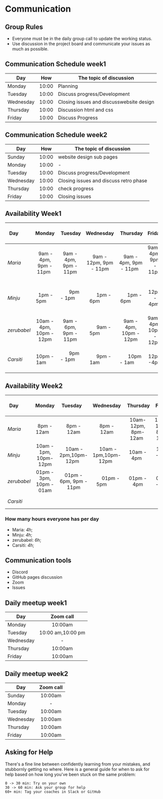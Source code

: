 # Communication

## Group Rules

<!-- any general rules you'd like to set for your group? -->

- Everyone must be in the daily group call to update the working status.
- Use discussion in the project board and communicate your issues as much as
  possible.

## Communication Schedule week1

| Day       |  How  | The topic of discussion                  |
| --------- | :---: | ---------------------------------------- |
| Monday    | 10:00 | Planning                                 |
| Tuesday   | 10:00 | Discuss progress/Development             |
| Wednesday | 10:00 | Closing issues and discusswebsite design |
| Thursday  | 10:00 | Discussion html and css                  |
| Friday    | 10:00 | Discuss Progress                         |

## Communication Schedule week2

| Day       |  How  | The topic of discussion                |
| --------- | :---: | -------------------------------------- |
| Sunday    | 10:00 | website design sub pages               |
| Monday    | 10:00 | -                                      |
| Tuesday   | 10:00 | Discuss progress/Development           |
| Wednesday | 10:00 | Closing issues and discuss retro phase |
| Thursday  | 10:00 | check progress                         |
| Friday    | 10:00 | Closing issues                         |

## Availability Week1

| Day         |         Monday           |        Tuesday         |       Wednesday         |        Thursday         |         Friday          |  Saturday   |   Sunday    |
| ----------- | :----------------------: | :--------------------: | :---------------------: | :---------------------: | :---------------------: | :---------: | :---------: |
| _Maria_     |  9am - 4pm, 9pm - 11pm   | 9am - 4pm, 9pm - 11pm  | 9am - 12pm, 9pm - 11pm  | 9am - 4pm, 9pm - 11pm   | 9am - 4pm, 9pm - 11pm   | 11am - 1pm  | 9pm - 12am  |
| _Minju_     |        1pm - 5pm         |       9pm - 1pm        |       1pm - 6pm         |       1pm - 6pm         |       12pm - 4pm        | 9pm - 1pm   | 12pm - 6pm  |
| _zerubabel_ | 10am - 4pm, 10pm - 12pm  | 9am - 6pm, 9pm - 11pm  |       9am - 5pm         | 9am - 4pm, 10pm - 12pm  | 9am - 4pm, 10pm - 12pm  | 11am - 7pm  | 9pm - 12am  |
| _Carsiti_   |       10pm - 1am         |       9pm - 1pm        |       9pm - 1am         |       10pm - 1am        |       12pm -4pm         | 9pm - 1pm   |             |

## Availability Week2

| Day         |         Monday           |        Tuesday          |       Wednesday          |        Thursday         |         Friday         |  Saturday   |   Sunday    |
| ----------- | :----------------------: | :---------------------: | :----------------------: | :---------------------: | :--------------------: | :---------: | :---------: |
| _Maria_     |      8pm - 12am          |       8pm - 12am        |        8pm - 12am        |  10am-12pm, 8pm-12am    |  10am-12pm, 8pm-12am   | 8pm - 12am  |             |
| _Minju_     |  10am - 1pm, 10pm-12pm   |  10am - 2pm,10pm-12pm   |   10am - 1pm,10pm-12pm   |      10am - 4pm         |     10am - 4pm         |     -       | 12pm - 6pm  |
| _zerubabel_ | 01pm - 3pm, 10pm - 01am  | 01pm - 6pm, 9pm - 11pm  |       01pm - 5pm         |       01pm - 4pm        |       01Pm - 4pm       | 01pm - 02pm | 01pm - 12am |
| _Carsiti_   |                          |                         |                          |                         |                        |             |             |

### How many hours everyone has per day

- Maria: _4h_;
- Minju: _4h_;
- zerubabel: _6h_;
- Carsiti: _4h_;

## Communication tools

- Discord
- GitHub pages discussion
- Zoom
- Issues

## Daily meetup week1

| Day       |     Zoom call     |
| --------- | :---------------: |
| Monday    |      10:00am      |
| Tuesday   | 10:00 am,10:00 pm |
| Wednesday |         -         |
| Thursday  |      10:00am      |
| Friday    |      10:00am      |

## Daily meetup week2

| Day       | Zoom call |
| --------- | :-------: |
| Sunday    |  10:00am  |
| Monday    |     -     |
| Tuesday   |  10:00am  |
| Wednesday |  10:00am  |
| Thursday  |  10:00am  |
| Friday    |  10:00am  |

## Asking for Help

There's a fine line between confidently learning from your mistakes, and
stubbornly getting no where. Here is a general guide for when to ask for help
based on how long you've been stuck on the same problem:

    0 -> 30 min: Try on your own
    30 -> 60 min: Ask your group for help
    60+ min: Tag your coaches in Slack or GitHub
